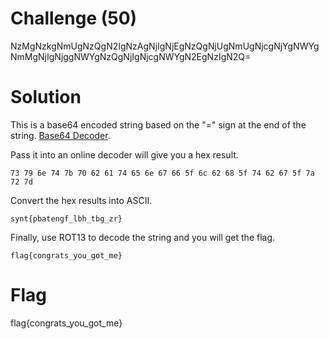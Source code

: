 # Challenge (50)
NzMgNzkgNmUgNzQgN2IgNzAgNjIgNjEgNzQgNjUgNmUgNjcgNjYgNWYgNmMgNjIgNjggNWYgNzQgNjIgNjcgNWYgN2EgNzIgN2Q=

# Solution
This is a base64 encoded string based on the "=" sign at the end of the string. [Base64 Decoder](https://www.base64decode.org/).

Pass it into an online decoder will give you a hex result.
```
73 79 6e 74 7b 70 62 61 74 65 6e 67 66 5f 6c 62 68 5f 74 62 67 5f 7a 72 7d
```
Convert the hex results into ASCII.
```
synt{pbatengf_lbh_tbg_zr}
```
Finally, use ROT13 to decode the string and you will get the flag.
```
flag{congrats_you_got_me}
```

# Flag
flag{congrats_you_got_me}
